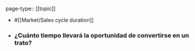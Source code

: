 page-type:: [[topic]]

- #[[Market/Sales cycle duration]]

- ### ¿Cuánto tiempo llevará la oportunidad de convertirse en un trato?



